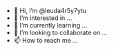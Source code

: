 - 👋 Hi, I’m @leuda4r5y7ytu
- 👀 I’m interested in ...
- 🌱 I’m currently learning ...
- 💞️ I’m looking to collaborate on ...
- 📫 How to reach me ...

<!---
leuda4r5y7ytu/leuda4r5y7ytu is a ✨ special ✨ repository because its `README.md` (this file) appears on your GitHub profile.
You can click the Preview link to take a look at your changes.
--->
